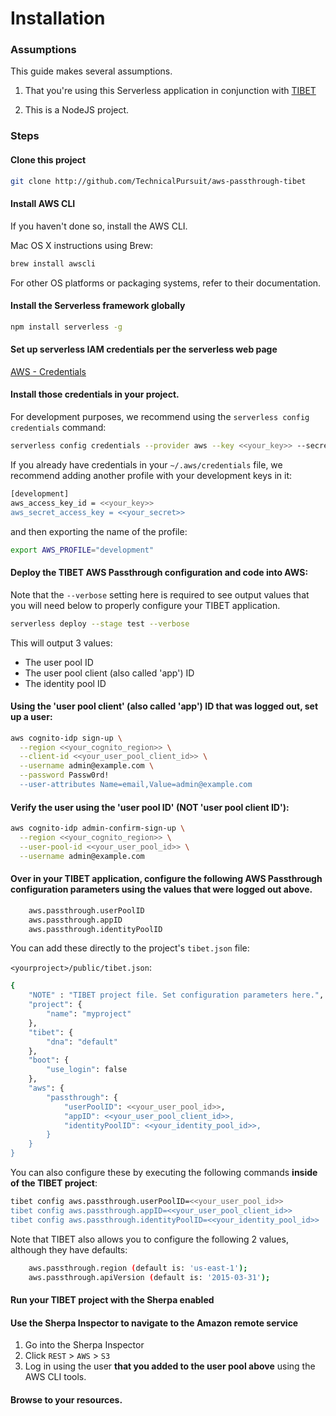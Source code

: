 # Installation

### Assumptions

This guide makes several assumptions.

1. That you're using this Serverless application in conjunction with <a href="https://www.technicalpursuit.com">TIBET</a>

2. This is a NodeJS project.

### Steps

#### Clone this project

```sh
git clone http://github.com/TechnicalPursuit/aws-passthrough-tibet
```


#### Install AWS CLI

If you haven't done so, install the AWS CLI.

Mac OS X instructions using Brew:

```sh
brew install awscli
```

For other OS platforms or packaging systems, refer to their documentation.


#### Install the Serverless framework globally

```sh
npm install serverless -g
```


#### Set up serverless IAM credentials per the serverless web page

<a href="https://serverless.com/framework/docs/providers/aws/guide/credentials/">AWS - Credentials</a>


#### Install those credentials in your project.

For development purposes, we recommend using the `serverless config credentials` command:

```sh
serverless config credentials --provider aws --key <<your_key>> --secret <<your_secret>>
```

If you already have credentials in your `~/.aws/credentials` file, we recommend
adding another profile with your development keys in it:

```sh
[development]
aws_access_key_id = <<your_key>>
aws_secret_access_key = <<your_secret>>
```

and then exporting the name of the profile:

```sh
export AWS_PROFILE="development"
```

#### Deploy the TIBET AWS Passthrough configuration and code into AWS:

Note that the `--verbose` setting here is required to see output values that you will need below to properly configure your TIBET application.

```sh
serverless deploy --stage test --verbose
```

This will output 3 values:

- The user pool ID
- The user pool client (also called 'app') ID
- The identity pool ID

#### Using the 'user pool client' (also called 'app') ID that was logged out, set up a user:

```sh
aws cognito-idp sign-up \
  --region <<your_cognito_region>> \
  --client-id <<your_user_pool_client_id>> \
  --username admin@example.com \
  --password Passw0rd!
  --user-attributes Name=email,Value=admin@example.com
```

#### Verify the user using the 'user pool ID' (NOT 'user pool client ID'):

```sh
aws cognito-idp admin-confirm-sign-up \
  --region <<your_cognito_region>> \
  --user-pool-id <<your_user_pool_id>> \
  --username admin@example.com
```

#### Over in your TIBET application, configure the following AWS Passthrough configuration parameters using the values that were logged out above.
```sh
    aws.passthrough.userPoolID
    aws.passthrough.appID
    aws.passthrough.identityPoolID
```

You can add these directly to the project's `tibet.json` file:

`<yourproject>/public/tibet.json`:

```sh
{
    "NOTE" : "TIBET project file. Set configuration parameters here.",
    "project": {
        "name": "myproject"
    },
    "tibet": {
        "dna": "default"
    },
    "boot": {
        "use_login": false
    },
    "aws": {
        "passthrough": {
            "userPoolID": <<your_user_pool_id>>,
            "appID": <<your_user_pool_client_id>>,
            "identityPoolID": <<your_identity_pool_id>>,
        }
    }
}
```

You can also configure these by executing the following commands **inside of the TIBET project**:

```sh
tibet config aws.passthrough.userPoolID=<<your_user_pool_id>>
tibet config aws.passthrough.appID=<<your_user_pool_client_id>>
tibet config aws.passthrough.identityPoolID=<<your_identity_pool_id>>
```

Note that TIBET also allows you to configure the following 2 values, although
they have defaults:

```sh
    aws.passthrough.region (default is: 'us-east-1');
    aws.passthrough.apiVersion (default is: '2015-03-31');
```

#### Run your TIBET project with the Sherpa enabled

#### Use the Sherpa Inspector to navigate to the Amazon remote service

1. Go into the Sherpa Inspector
2. Click `REST` > `AWS` > `S3`
3. Log in using the user **that you added to the user pool above** using the AWS
   CLI tools.

#### Browse to your resources.
